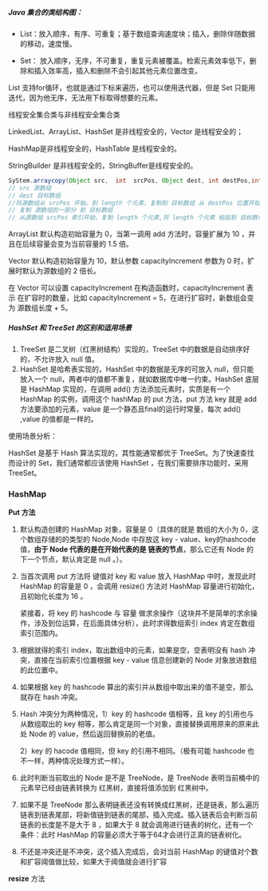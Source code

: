 ##### Java 集合的类结构图：



* List：放入顺序，有序、可重复；基于数组查询速度块；插入，删除伴随数据的移动，速度慢。

* Set： 放入顺序，无序，不可重复，重复元素被覆盖。检索元素效率低下，删除和插入效率高，插入和删除不会引起其他元素位置改变。

List 支持for循环，也就是通过下标来遍历，也可以使用迭代器，但是 Set 只能用迭代，因为他无序，无法用下标取得想要的元素。

线程安全集合类与非线程安全集合类

LinkedList、ArrayList、HashSet 是非线程安全的，Vector 是线程安全的；

HashMap是非线程安全的，HashTable 是线程安全的。

StringBuilder 是非线程安全的，StringBuffer是线程安全的。

```java
SyStem.arraycopy(Object src,  int  srcPos, Object dest, int destPos,int length);
// src 源数组
// dest 目标数组
//将源数组从 srcPos 开始，到 length 个元素，复制到 目标数组 从 destPos 位置开始。
// 复制 源数组的一部分 到 目标数组
// 从源数组 srcPos 索引开始，复制 length 个元素,将 length 个元素 粘贴到 目标数组，但是是从 destPost 位置开始粘贴。
```

ArrayList 默认构造初始容量为 0，当第一调用 add 方法时，容量扩展为 10 ，并且在后续容量会变为当前容量的 1.5 倍。

Vector 默认构造初始容量为 10，默认参数 capacityIncrement 参数为 0 时，扩展时默认为源数组的 2 倍长。

在 Vector 可以设置 capacityIncrement 在构造函数时，capacityIncrement 表示 在扩容时的数量，比如 capacityIncrement = 5，在进行扩容时，新数组会变为 源数组长度 + 5。

##### HashSet 和 TreeSet 的区别和适用场景

1. TreeSet 是二叉树（红黑树结构）实现的，TreeSet 中的数据是自动排序好的，不允许放入 null 值。
2. HashSet 是哈希表实现的，HashSet 中的数据是无序的可放入 null，但只能放入一个 null，两者中的值都不重复，就如数据库中唯一约束。HashSet 底层是 HashMap 实现的，在调用 add() 方法添加元素时，实质是有一个 HashMap 的实例，调用这个 hashMap 的 put 方法，put 方法 key 就是 add 方法要添加的元素，value 是一个静态且final的运行时常量，每次 add() ,value 的值都是一样的。

使用场景分析：

HashSet 是基于 Hash 算法实现的，其性能通常都优于 TreeSet。为了快速查找而设计的 Set，我们通常都应该使用 HashSet ，在我们需要排序功能时，采用 TreeSet。



### HashMap

**Put 方法**

1. 默认构造创建的 HashMap 对象，容量是 0（具体的就是 数组的大小为 0，这个数组存储的的类型的 Node,Node 中存放这 key - value、key的hashcode值，**由于 Node 代表的是在开始代表的是 链表的节点**，那么它还有 Node 的下一个节点，默认肯定是 null 。）。

2. 当首次调用 put 方法将 键值对 key 和 value 放入 HashMap 中时，发现此时 HashMap 的容量是 0 ，会调用 resize() 方法对 HashMap 容量进行初始化，且初始化长度为 16 。

   紧接着，将 key 的 hashcode 与 容量 做求余操作（这块并不是简单的求余操作，涉及到位运算，在后面具体分析），此时求得数组索引 index 肯定在数组索引范围内。

3. 根据就得的索引 index，取出数组中的元素，如果是空，空表明没有 hash 冲突，直接在当前索引位置根据 key - value 信息创建新的 Node 对象放进数组的此位置中。

4. 如果根据 key 的 hashcode 算出的索引并从数组中取出来的值不是空，那么就存在 hash 冲突。

5. Hash 冲突分为两种情况，1）key 的 hashcode 值相等，且 key 的引用也与从数组取出的 key 相等，那么肯定是同一个对象，直接替换调用原来的原来此处 Node 的 value，然后返回替换前的老值。

   2）key 的 hacode 值相同，但 key 的引用不相同。（极有可能 hashcode 也不一样，两种情况处理方式一样）。

6. 此时判断当前取出的 Node 是不是 TreeNode，是 TreeNode 表明当前桶中的元素早已经由链表转换为 红黑树，直接将值添加到 红黑树中。

7. 如果不是 TreeNode 那么表明链表还没有转换成红黑树，还是链表，那么遍历链表到链表尾部，将新值链到链表的尾部，插入完成。插入链表后会判断当前链表的长度是不是大于 8 ，如果大于 8 就会调用进行链表的树化，还有一个条件：此时 HashMap 的容量必须大于等于64才会进行正真的链表树化。

8. 不还是冲突还是不冲突，这个插入完成后，会对当前 HashMap 的键值对个数和扩容阈值做比较，如果大于阈值就会进行扩容

**resize** 方法



